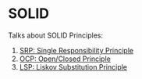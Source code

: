# SOLID
Talks about SOLID Principles:

1. [SRP: Single Responsibility Principle](./TheSofSOLID)
2. [OCP: Open/Closed Principle](./TheOofSOLID)
3. [LSP: Liskov Substitution Principle](./TheLofSOLID)